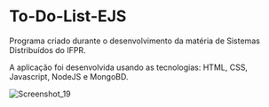 # To-Do-List-EJS

Programa criado durante o desenvolvimento da matéria de Sistemas Distribuídos do IFPR.

A aplicação foi desenvolvida usando as tecnologias: HTML, CSS, Javascript, NodeJS e MongoBD.


![Screenshot_19](https://user-images.githubusercontent.com/74630279/189027398-0bafcad0-5668-437b-85f9-7bf6af1ec0ad.jpg)
